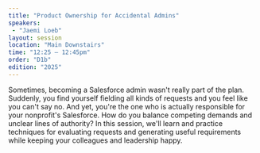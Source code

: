 ```yaml
---
title: "Product Ownership for Accidental Admins"
speakers:
 - "Jaemi Loeb"
layout: session
location: "Main Downstairs"
time: "12:25 — 12:45pm"
order: "D1b"
edition: "2025"
---
```


Sometimes, becoming a Salesforce admin wasn't really part of the plan. Suddenly, you find yourself fielding all kinds of requests and you feel like you can't say no. And yet, you're the one who is actually responsible for your nonprofit's Salesforce. How do you balance competing demands and unclear lines of authority? In this session, we'll learn and practice techniques for evaluating requests and generating useful requirements while keeping your colleagues and leadership happy.